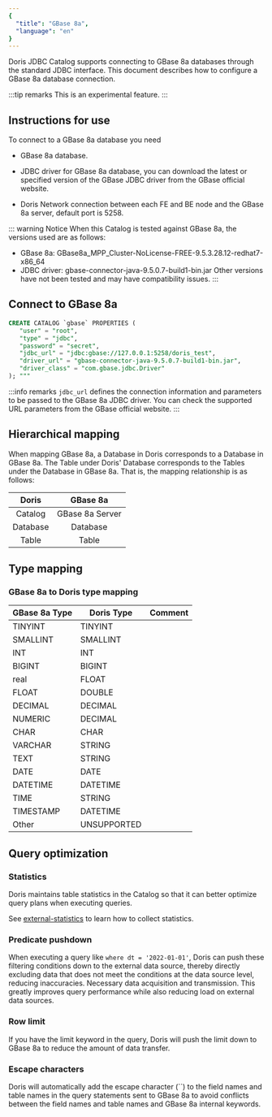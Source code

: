 ```yaml
---
{
  "title": "GBase 8a",
  "language": "en"
}
---
```


<!-- 
Licensed to the Apache Software Foundation (ASF) under one
or more contributor license agreements.  See the NOTICE file
distributed with this work for additional information
regarding copyright ownership.  The ASF licenses this file
to you under the Apache License, Version 2.0 (the
"License"); you may not use this file except in compliance
with the License.  You may obtain a copy of the License at

  http://www.apache.org/licenses/LICENSE-2.0

Unless required by applicable law or agreed to in writing,
software distributed under the License is distributed on an
"AS IS" BASIS, WITHOUT WARRANTIES OR CONDITIONS OF ANY
KIND, either express or implied.  See the License for the
specific language governing permissions and limitations
under the License.
-->

Doris JDBC Catalog supports connecting to GBase 8a databases through the standard JDBC interface. This document describes how to configure a GBase 8a database connection.

:::tip remarks
This is an experimental feature.
:::

## Instructions for use

To connect to a GBase 8a database you need

- GBase 8a database.

- JDBC driver for GBase 8a database, you can download the latest or specified version of the GBase JDBC driver from the GBase official website.

- Doris Network connection between each FE and BE node and the GBase 8a server, default port is 5258.

::: warning Notice
When this Catalog is tested against GBase 8a, the versions used are as follows:
- GBase 8a: GBase8a_MPP_Cluster-NoLicense-FREE-9.5.3.28.12-redhat7-x86_64
- JDBC driver: gbase-connector-java-9.5.0.7-build1-bin.jar
Other versions have not been tested and may have compatibility issues.
:::

## Connect to GBase 8a

```sql
CREATE CATALOG `gbase` PROPERTIES (
   "user" = "root",
   "type" = "jdbc",
   "password" = "secret",
   "jdbc_url" = "jdbc:gbase://127.0.0.1:5258/doris_test",
   "driver_url" = "gbase-connector-java-9.5.0.7-build1-bin.jar",
   "driver_class" = "com.gbase.jdbc.Driver"
); """
```

:::info remarks
`jdbc_url` defines the connection information and parameters to be passed to the GBase 8a JDBC driver. You can check the supported URL parameters from the GBase official website.
:::

## Hierarchical mapping

When mapping GBase 8a, a Database in Doris corresponds to a Database in GBase 8a. The Table under Doris' Database corresponds to the Tables under the Database in GBase 8a. That is, the mapping relationship is as follows:

|  Doris   |    GBase 8a     |
|:--------:|:---------------:|
| Catalog  | GBase 8a Server |
| Database |    Database     |
|  Table   |      Table      |

## Type mapping

### GBase 8a to Doris type mapping

| GBase 8a Type | Doris Type  | Comment |
|---------------|-------------|---------|
| TINYINT       | TINYINT     |         |
| SMALLINT      | SMALLINT    |         |
| INT           | INT         |         |
| BIGINT        | BIGINT      |         |
| real          | FLOAT       |         |
| FLOAT         | DOUBLE      |         |
| DECIMAL       | DECIMAL     |         |
| NUMERIC       | DECIMAL     |         |
| CHAR          | CHAR        |         |
| VARCHAR       | STRING      |         |
| TEXT          | STRING      |         |
| DATE          | DATE        |         |
| DATETIME      | DATETIME    |         |
| TIME          | STRING      |         |
| TIMESTAMP     | DATETIME    |         |
| Other         | UNSUPPORTED |         |

## Query optimization

### Statistics

Doris maintains table statistics in the Catalog so that it can better optimize query plans when executing queries.

See [external-statistics](../external-statistics) to learn how to collect statistics.

### Predicate pushdown

When executing a query like `where dt = '2022-01-01'`, Doris can push these filtering conditions down to the external data source, thereby directly excluding data that does not meet the conditions at the data source level, reducing inaccuracies. Necessary data acquisition and transmission. This greatly improves query performance while also reducing load on external data sources.

### Row limit

If you have the limit keyword in the query, Doris will push the limit down to GBase 8a to reduce the amount of data transfer.

### Escape characters

Doris will automatically add the escape character (``) to the field names and table names in the query statements sent to GBase 8a to avoid conflicts between the field names and table names and GBase 8a internal keywords.
